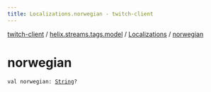 ```yaml
---
title: Localizations.norwegian - twitch-client
---
```


[twitch-client](../../index.html) / [helix.streams.tags.model](../index.html) / [Localizations](index.html) / [norwegian](./norwegian.html)

# norwegian

`val norwegian: `[`String`](https://kotlinlang.org/api/latest/jvm/stdlib/kotlin/-string/index.html)`?`